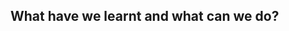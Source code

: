 <!-- ---
layout: post
title: "Conclusions"
# subtitle: "because they lacked opposable thumbs and the brainpower to build a space program."
background: ''
--- -->

## What have we learnt and what can we do?